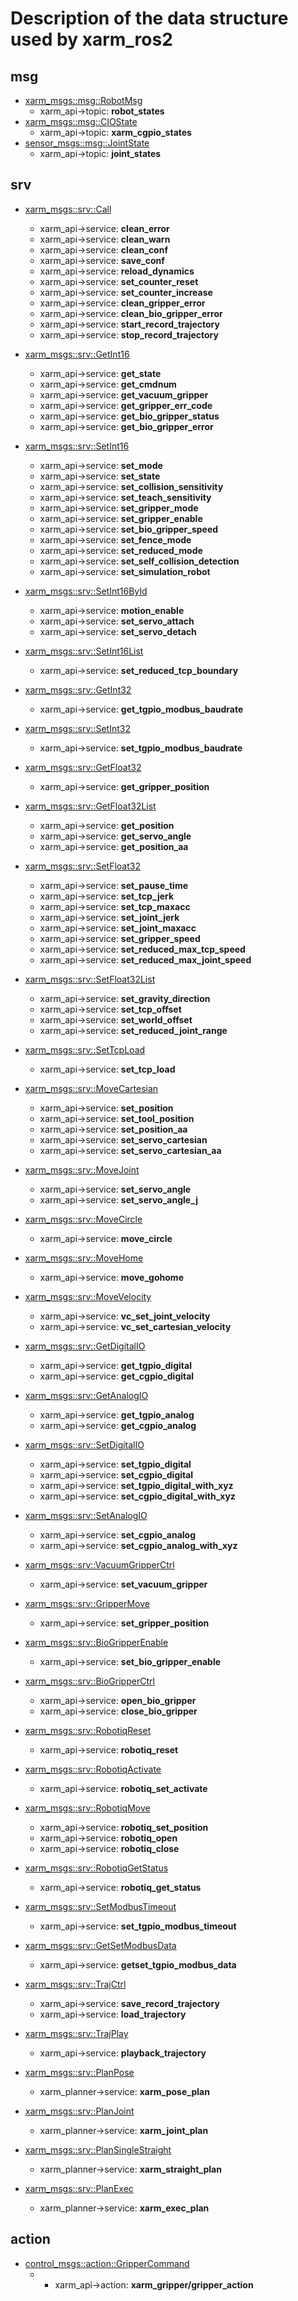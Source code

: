 # Description of the data structure used by xarm_ros2


## msg
- [xarm_msgs::msg::RobotMsg](./msg/RobotMsg.msg)
    - xarm_api->topic: __robot_states__
- [xarm_msgs::msg::CIOState](./msg/CIOState.msg)
    - xarm_api->topic: __xarm_cgpio_states__
- [sensor_msgs::msg::JointState](http://docs.ros.org/en/api/sensor_msgs/html/msg/JointState.html)
    - xarm_api->topic: __joint_states__

## srv

- [xarm_msgs::srv::Call](./srv/Call.srv)
    - xarm_api->service: __clean_error__
    - xarm_api->service: __clean_warn__
    - xarm_api->service: __clean_conf__
    - xarm_api->service: __save_conf__
    - xarm_api->service: __reload_dynamics__
    - xarm_api->service: __set_counter_reset__
    - xarm_api->service: __set_counter_increase__
    - xarm_api->service: __clean_gripper_error__
    - xarm_api->service: __clean_bio_gripper_error__
    - xarm_api->service: __start_record_trajectory__
    - xarm_api->service: __stop_record_trajectory__

- [xarm_msgs::srv::GetInt16](./srv/GetInt16.srv)
    - xarm_api->service: __get_state__
    - xarm_api->service: __get_cmdnum__
    - xarm_api->service: __get_vacuum_gripper__
    - xarm_api->service: __get_gripper_err_code__
    - xarm_api->service: __get_bio_gripper_status__
    - xarm_api->service: __get_bio_gripper_error__

- [xarm_msgs::srv::SetInt16](./srv/SetInt16.srv)
    - xarm_api->service: __set_mode__
    - xarm_api->service: __set_state__
    - xarm_api->service: __set_collision_sensitivity__
    - xarm_api->service: __set_teach_sensitivity__
    - xarm_api->service: __set_gripper_mode__
    - xarm_api->service: __set_gripper_enable__
    - xarm_api->service: __set_bio_gripper_speed__
    - xarm_api->service: __set_fence_mode__
    - xarm_api->service: __set_reduced_mode__
    - xarm_api->service: __set_self_collision_detection__
    - xarm_api->service: __set_simulation_robot__

- [xarm_msgs::srv::SetInt16ById](./srv/SetInt16ById.srv)
    - xarm_api->service: __motion_enable__
    - xarm_api->service: __set_servo_attach__
    - xarm_api->service: __set_servo_detach__

- [xarm_msgs::srv::SetInt16List](./srv/SetInt16List.srv)
    - xarm_api->service: __set_reduced_tcp_boundary__

- [xarm_msgs::srv::GetInt32](./srv/GetInt32.srv)
    - xarm_api->service: __get_tgpio_modbus_baudrate__

- [xarm_msgs::srv::SetInt32](./srv/SetInt32.srv)
    - xarm_api->service: __set_tgpio_modbus_baudrate__

- [xarm_msgs::srv::GetFloat32](./srv/GetFloat32.srv)
    - xarm_api->service: __get_gripper_position__

- [xarm_msgs::srv::GetFloat32List](./srv/GetFloat32List.srv)
    - xarm_api->service: __get_position__
    - xarm_api->service: __get_servo_angle__
    - xarm_api->service: __get_position_aa__

- [xarm_msgs::srv::SetFloat32](./srv/SetFloat32.srv)
    - xarm_api->service: __set_pause_time__
    - xarm_api->service: __set_tcp_jerk__
    - xarm_api->service: __set_tcp_maxacc__
    - xarm_api->service: __set_joint_jerk__
    - xarm_api->service: __set_joint_maxacc__
    - xarm_api->service: __set_gripper_speed__
    - xarm_api->service: __set_reduced_max_tcp_speed__
    - xarm_api->service: __set_reduced_max_joint_speed__

- [xarm_msgs::srv::SetFloat32List](./srv/SetFloat32List.srv)
    - xarm_api->service: __set_gravity_direction__
    - xarm_api->service: __set_tcp_offset__
    - xarm_api->service: __set_world_offset__
    - xarm_api->service: __set_reduced_joint_range__

- [xarm_msgs::srv::SetTcpLoad](./srv/SetTcpLoad.srv)
    - xarm_api->service: __set_tcp_load__

- [xarm_msgs::srv::MoveCartesian](./srv/MoveCartesian.srv)
    - xarm_api->service: __set_position__
    - xarm_api->service: __set_tool_position__
    - xarm_api->service: __set_position_aa__
    - xarm_api->service: __set_servo_cartesian__
    - xarm_api->service: __set_servo_cartesian_aa__

- [xarm_msgs::srv::MoveJoint](./srv/MoveJoint.srv)
    - xarm_api->service: __set_servo_angle__
    - xarm_api->service: __set_servo_angle_j__

- [xarm_msgs::srv::MoveCircle](./srv/MoveCircle.srv)
    - xarm_api->service: __move_circle__

- [xarm_msgs::srv::MoveHome](./srv/MoveHome.srv)
    - xarm_api->service: __move_gohome__

- [xarm_msgs::srv::MoveVelocity](./srv/MoveVelocity.srv)
    - xarm_api->service: __vc_set_joint_velocity__
    - xarm_api->service: __vc_set_cartesian_velocity__

- [xarm_msgs::srv::GetDigitalIO](./srv/GetDigitalIO.srv)
    - xarm_api->service: __get_tgpio_digital__
    - xarm_api->service: __get_cgpio_digital__

- [xarm_msgs::srv::GetAnalogIO](./srv/GetAnalogIO.srv)
    - xarm_api->service: __get_tgpio_analog__
    - xarm_api->service: __get_cgpio_analog__

- [xarm_msgs::srv::SetDigitalIO](./srv/SetDigitalIO.srv)
    - xarm_api->service: __set_tgpio_digital__
    - xarm_api->service: __set_cgpio_digital__
    - xarm_api->service: __set_tgpio_digital_with_xyz__
    - xarm_api->service: __set_cgpio_digital_with_xyz__

- [xarm_msgs::srv::SetAnalogIO](./srv/SetAnalogIO.srv)
    - xarm_api->service: __set_cgpio_analog__
    - xarm_api->service: __set_cgpio_analog_with_xyz__

- [xarm_msgs::srv::VacuumGripperCtrl](./srv/VacuumGripperCtrl.srv)
    - xarm_api->service: __set_vacuum_gripper__

- [xarm_msgs::srv::GripperMove](./srv/GripperMove.srv)
    - xarm_api->service: __set_gripper_position__

- [xarm_msgs::srv::BioGripperEnable](./srv/BioGripperEnable.srv)
    - xarm_api->service: __set_bio_gripper_enable__

- [xarm_msgs::srv::BioGripperCtrl](./srv/BioGripperCtrl.srv)
    - xarm_api->service: __open_bio_gripper__
    - xarm_api->service: __close_bio_gripper__

- [xarm_msgs::srv::RobotiqReset](./srv/RobotiqReset.srv)
    - xarm_api->service: __robotiq_reset__

- [xarm_msgs::srv::RobotiqActivate](./srv/RobotiqActivate.srv)
    - xarm_api->service: __robotiq_set_activate__

- [xarm_msgs::srv::RobotiqMove](./srv/RobotiqMove.srv)
    - xarm_api->service: __robotiq_set_position__
    - xarm_api->service: __robotiq_open__
    - xarm_api->service: __robotiq_close__

- [xarm_msgs::srv::RobotiqGetStatus](./srv/RobotiqGetStatus.srv)
    - xarm_api->service: __robotiq_get_status__

- [xarm_msgs::srv::SetModbusTimeout](./srv/SetModbusTimeout.srv)
    - xarm_api->service: __set_tgpio_modbus_timeout__

- [xarm_msgs::srv::GetSetModbusData](./srv/GetSetModbusData.srv)
    - xarm_api->service: __getset_tgpio_modbus_data__

- [xarm_msgs::srv::TrajCtrl](./srv/TrajCtrl.srv)
    - xarm_api->service: __save_record_trajectory__
    - xarm_api->service: __load_trajectory__

- [xarm_msgs::srv::TrajPlay](./srv/TrajPlay.srv)
    - xarm_api->service: __playback_trajectory__

- [xarm_msgs::srv::PlanPose](./srv/PlanPose.srv)
    - xarm_planner->service: __xarm_pose_plan__
- [xarm_msgs::srv::PlanJoint](./srv/PlanJoint.srv)
    - xarm_planner->service: __xarm_joint_plan__
- [xarm_msgs::srv::PlanSingleStraight](./srv/PlanSingleStraight.srv)
    - xarm_planner->service: __xarm_straight_plan__
- [xarm_msgs::srv::PlanExec](./srv/PlanExec.srv)
    - xarm_planner->service: __xarm_exec_plan__


## action
- [control_msgs::action::GripperCommand](http://docs.ros.org/en/api/control_msgs/html/action/GripperCommand.html)
    - - xarm_api->action: __xarm_gripper/gripper_action__

